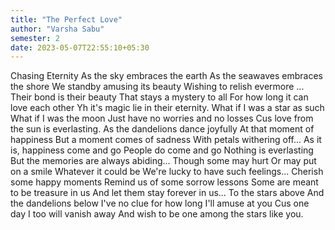 ```yaml
---
title: "The Perfect Love"
author: "Varsha Sabu"
semester: 2
date: 2023-05-07T22:55:10+05:30
---
```


Chasing Eternity
As the sky embraces the earth
As the seawaves embraces the shore
We standby amusing its beauty
Wishing to relish evermore ...
Their bond is their beauty
That stays a mystery to all
For how long it can love each other
Yh it's magic lie in their eternity.
What if I was a star as such
What if I was the moon
Just have no worries and no losses
Cus love from the sun is everlasting.
As the dandelions dance joyfully
At that moment of happiness
But a moment comes of sadness
With petals withering off...
As it is, happiness come and go
People do come and go
Nothing is everlasting
But the memories are always abiding...
Though some may hurt
Or may put on a smile
Whatever it could be
We're lucky to have such feelings...
Cherish some happy moments
Remind us of some sorrow lessons
Some are meant to be treasure in us
And let them stay forever in us...
To the stars above
And the dandelions below
I've no clue for how long I'll amuse at you
Cus one day I too will vanish away
And wish to be one among the stars like you.


